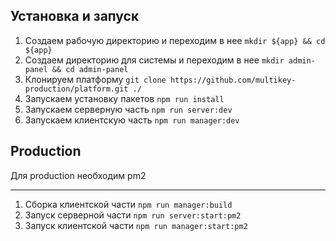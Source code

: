 ## Установка и запуск

1. Создаем рабочую директорию и переходим в нее `mkdir ${app} && cd ${app}`
2. Создаем директорию для системы и переходим в нее `mkdir admin-panel && cd admin-panel`
3. Клонируем платформу `git clone https://github.com/multikey-production/platform.git ./`
4. Запускаем установку пакетов `npm run install`
5. Запускаем серверную часть `npm run server:dev`
6. Запускаем клиентскую часть `npm run manager:dev`

## Production

Для production необходим pm2

---

1. Сборка клиентской части `npm run manager:build`
2. Запуск серверной части `npm run server:start:pm2`
3. Запуск клиентской части `npm run manager:start:pm2`
